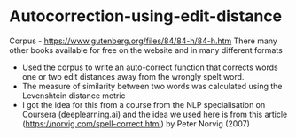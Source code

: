 # Autocorrection-using-edit-distance
Corpus - https://www.gutenberg.org/files/84/84-h/84-h.htm There many other books available for free on the website and in many different formats

* Used the corpus to write an auto-correct function that corrects words one or two edit distances away from the wrongly spelt word. 
* The measure of similarity between two words was calculated using the Levenshtein distance metric
* I got the idea for this from a course from the NLP specialisation on Coursera (deeplearning.ai) and the idea we used here is from this article (https://norvig.com/spell-correct.html) by Peter Norvig (2007)
